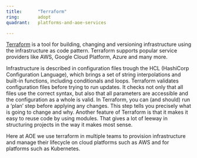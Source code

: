 ```yaml
---
title:      "Terraform"
ring:       adopt
quadrant:   platforms-and-aoe-services

---
```

[Terraform](https://www.terraform.io/) is a tool for building, changing and versioning infrastructure using the infrastructure as code pattern.
Terraform supports popular service providers like AWS, Google Cloud Platform, Azure and many more.

Infrastructure is described in configuration files trough the HCL (HashiCorp Configuration Language), which brings a set of string interpolations and built-in functions, 
including conditionals and loops. Terraform validates configuration files before trying to run updates. It checks not only that all files use the correct syntax, 
but also that all parameters are accessible and the configuration as a whole is valid. In Terraform, you can (and should) run a ‘plan’ step before applying any changes. 
This step tells you precisely what is going to change and why.
Another feature of Terraform is that it makes it easy to reuse code by using modules. That gives a lot of leeway in structuring projects in the way it makes most sense.

Here at AOE we use terraform in multiple teams to provision infrastructure and manage their lifecycle on cloud platforms such as AWS and for platforms such as Kubernetes.
